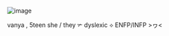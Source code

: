 ![image](https://github.com/user-attachments/assets/4370ba33-1850-4073-aaee-09e74a3e9d29)

 vanya , 5teen  she / they
✃ dyslexic ⟡  ENFP/INFP >ヮ<
ㅤ ㅤ
